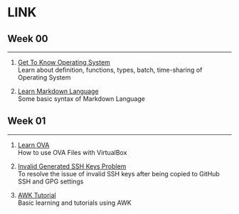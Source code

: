 # LINK

## Week 00

<hr>

1. [Get To Know Operating System](https://www.javatpoint.com/history-of-operating-system) <br>
   Learn about definition, functions, types, batch, time-sharing of Operating System

2. [Learn Markdown Language](https://www.markdownguide.org/basic-syntax/) <br>
   Some basic syntax of Markdown Language

## Week 01

<hr>

1. [Learn OVA](https://www.alphr.com/ova-virtualbox/) <br>
   How to use OVA Files with VirtualBox

2. [Invalid Generated SSH Keys Problem](https://stackoverflow.com/questions/10476360/key-is-invalid-message-on-github) <br>
   To resolve the issue of invalid SSH keys after being copied to GitHub SSH and GPG settings
3. [AWK Tutorial](tutorialspoint.com/awk/awk_workflow.htm) <br>
   Basic learning and tutorials using AWK
